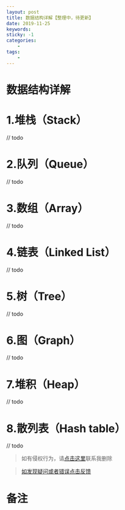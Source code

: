 ```yaml
---
layout: post
title: 数据结构详解【整理中，待更新】
date: 2019-11-25
keywords:
sticky: -1
categories:
    -
tags:
    -
---
```

# 数据结构详解
<!-- more -->
# 1.堆栈（Stack）
// todo
# 2.队列（Queue）
// todo
# 3.数组（Array）
// todo
# 4.链表（Linked List）
// todo
# 5.树（Tree）
// todo
# 6.图（Graph）
// todo
# 7.堆积（Heap）
// todo
# 8.散列表（Hash table）
// todo

>如有侵权行为，请[点击这里](https://github.com/cooper-q/MattMeng_hexo/issues)联系我删除

>[如发现疑问或者错误点击反馈](https://github.com/cooper-q/MattMeng_hexo/issues)

# 备注

